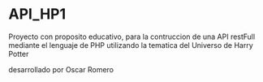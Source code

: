 # API_HP1

Proyecto con proposito educativo, para la contruccion de una API restFull mediante el lenguaje de PHP
utilizando la tematica del Universo de Harry Potter

desarrollado por Oscar Romero
